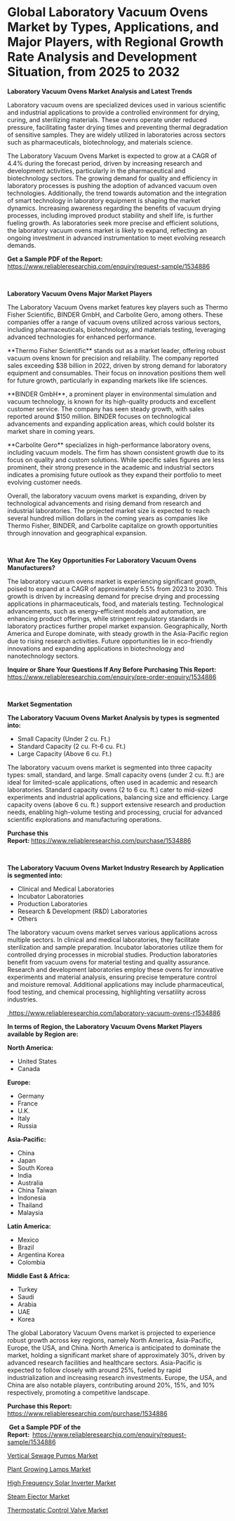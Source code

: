 <p><h1>Global Laboratory Vacuum Ovens Market by Types, Applications, and Major Players, with Regional Growth Rate Analysis and Development Situation, from 2025 to 2032</h1></p><p><strong>Laboratory Vacuum Ovens Market Analysis and Latest Trends</strong></p>
<p><p>Laboratory vacuum ovens are specialized devices used in various scientific and industrial applications to provide a controlled environment for drying, curing, and sterilizing materials. These ovens operate under reduced pressure, facilitating faster drying times and preventing thermal degradation of sensitive samples. They are widely utilized in laboratories across sectors such as pharmaceuticals, biotechnology, and materials science.</p><p>The Laboratory Vacuum Ovens Market is expected to grow at a CAGR of 4.4% during the forecast period, driven by increasing research and development activities, particularly in the pharmaceutical and biotechnology sectors. The growing demand for quality and efficiency in laboratory processes is pushing the adoption of advanced vacuum oven technologies. Additionally, the trend towards automation and the integration of smart technology in laboratory equipment is shaping the market dynamics. Increasing awareness regarding the benefits of vacuum drying processes, including improved product stability and shelf life, is further fueling growth. As laboratories seek more precise and efficient solutions, the laboratory vacuum ovens market is likely to expand, reflecting an ongoing investment in advanced instrumentation to meet evolving research demands.</p></p>
<p><strong>Get a Sample PDF of the Report:&nbsp;</strong> <a href="https://www.reliableresearchiq.com/enquiry/request-sample/1534886?utm_campaign=1170&utm_medium=2&utm_source=Github&utm_content=ia&utm_term=08042025&utm_id=laboratory-vacuum-ovens">https://www.reliableresearchiq.com/enquiry/request-sample/1534886</a></p>
<p>&nbsp;</p>
<p><strong>Laboratory Vacuum Ovens Major Market Players</strong></p>
<p><p>The Laboratory Vacuum Ovens market features key players such as Thermo Fisher Scientific, BINDER GmbH, and Carbolite Gero, among others. These companies offer a range of vacuum ovens utilized across various sectors, including pharmaceuticals, biotechnology, and materials testing, leveraging advanced technologies for enhanced performance.</p><p>**Thermo Fisher Scientific** stands out as a market leader, offering robust vacuum ovens known for precision and reliability. The company reported sales exceeding $38 billion in 2022, driven by strong demand for laboratory equipment and consumables. Their focus on innovation positions them well for future growth, particularly in expanding markets like life sciences.</p><p>**BINDER GmbH**, a prominent player in environmental simulation and vacuum technology, is known for its high-quality products and excellent customer service. The company has seen steady growth, with sales reported around $150 million. BINDER focuses on technological advancements and expanding application areas, which could bolster its market share in coming years.</p><p>**Carbolite Gero** specializes in high-performance laboratory ovens, including vacuum models. The firm has shown consistent growth due to its focus on quality and custom solutions. While specific sales figures are less prominent, their strong presence in the academic and industrial sectors indicates a promising future outlook as they expand their portfolio to meet evolving customer needs.</p><p>Overall, the laboratory vacuum ovens market is expanding, driven by technological advancements and rising demand from research and industrial laboratories. The projected market size is expected to reach several hundred million dollars in the coming years as companies like Thermo Fisher, BINDER, and Carbolite capitalize on growth opportunities through innovation and geographical expansion.</p></p>
<p>&nbsp;</p>
<p><strong>What Are The Key Opportunities For Laboratory Vacuum Ovens Manufacturers?</strong></p>
<p><p>The laboratory vacuum ovens market is experiencing significant growth, poised to expand at a CAGR of approximately 5.5% from 2023 to 2030. This growth is driven by increasing demand for precise drying and processing applications in pharmaceuticals, food, and materials testing. Technological advancements, such as energy-efficient models and automation, are enhancing product offerings, while stringent regulatory standards in laboratory practices further propel market expansion. Geographically, North America and Europe dominate, with steady growth in the Asia-Pacific region due to rising research activities. Future opportunities lie in eco-friendly innovations and expanding applications in biotechnology and nanotechnology sectors.</p></p>
<p><strong>Inquire or Share Your Questions If Any Before Purchasing This Report:</strong> <a href="https://www.reliableresearchiq.com/enquiry/pre-order-enquiry/1534886?utm_campaign=1170&utm_medium=2&utm_source=Github&utm_content=ia&utm_term=08042025&utm_id=laboratory-vacuum-ovens">https://www.reliableresearchiq.com/enquiry/pre-order-enquiry/1534886</a></p>
<p>&nbsp;</p>
<p><strong>Market Segmentation</strong></p>
<p><strong>The Laboratory Vacuum Ovens Market Analysis by types is segmented into:</strong></p>
<p><ul><li>Small Capacity (Under 2 cu. Ft.)</li><li>Standard Capacity (2 cu. Ft-6 cu. Ft.)</li><li>Large Capacity (Above 6 cu. Ft.)</li></ul></p>
<p><p>The laboratory vacuum ovens market is segmented into three capacity types: small, standard, and large. Small capacity ovens (under 2 cu. ft.) are ideal for limited-scale applications, often used in academic and research laboratories. Standard capacity ovens (2 to 6 cu. ft.) cater to mid-sized experiments and industrial applications, balancing size and efficiency. Large capacity ovens (above 6 cu. ft.) support extensive research and production needs, enabling high-volume testing and processing, crucial for advanced scientific explorations and manufacturing operations.</p></p>
<p><strong>Purchase this Report:&nbsp;</strong><a href="https://www.reliableresearchiq.com/purchase/1534886?utm_campaign=1170&utm_medium=2&utm_source=Github&utm_content=ia&utm_term=08042025&utm_id=laboratory-vacuum-ovens">https://www.reliableresearchiq.com/purchase/1534886</a></p>
<p>&nbsp;</p>
<p><strong>The Laboratory Vacuum Ovens Market Industry Research by Application is segmented into:</strong></p>
<p><ul><li>Clinical and Medical Laboratories</li><li>Incubator Laboratories</li><li>Production Laboratories</li><li>Research & Development (R&D) Laboratories</li><li>Others</li></ul></p>
<p><p>The laboratory vacuum ovens market serves various applications across multiple sectors. In clinical and medical laboratories, they facilitate sterilization and sample preparation. Incubator laboratories utilize them for controlled drying processes in microbial studies. Production laboratories benefit from vacuum ovens for material testing and quality assurance. Research and development laboratories employ these ovens for innovative experiments and material analysis, ensuring precise temperature control and moisture removal. Additional applications may include pharmaceutical, food testing, and chemical processing, highlighting versatility across industries.</p></p>
<p><a href="https://www.reliableresearchiq.com/laboratory-vacuum-ovens-r1534886?utm_campaign=1170&utm_medium=2&utm_source=Github&utm_content=ia&utm_term=08042025&utm_id=laboratory-vacuum-ovens">&nbsp;https://www.reliableresearchiq.com/laboratory-vacuum-ovens-r1534886</a></p>
<p><strong>In terms of Region, the Laboratory Vacuum Ovens Market Players available by Region are:</strong></p>
<p>
    <p> <strong> North America: </strong>
        <ul>
            <li>United States</li>
            <li>Canada</li>
        </ul>
        </p> 
    <p> <strong> Europe: </strong>
        <ul>
            <li>Germany</li>
            <li>France</li>
            <li>U.K.</li>
            <li>Italy</li>
            <li>Russia</li>
        </ul>
        </p> 
    <p> <strong> Asia-Pacific: </strong>
        <ul>
            <li>China</li>
            <li>Japan</li>
            <li>South Korea</li>
            <li>India</li>
            <li>Australia</li>
            <li>China Taiwan</li>
            <li>Indonesia</li>
            <li>Thailand</li>
            <li>Malaysia</li>
        </ul>
        </p> 
    <p> <strong> Latin America: </strong>
        <ul>
            <li>Mexico</li>
            <li>Brazil</li>
            <li>Argentina Korea</li>
            <li>Colombia</li>
        </ul>
        </p> 
    <p> <strong> Middle East & Africa: </strong>
        <ul>
            <li>Turkey</li>
            <li>Saudi</li>
            <li>Arabia</li>
            <li>UAE</li>
            <li>Korea</li>
        </ul>
    </p>
    </p>
<p><p>The global Laboratory Vacuum Ovens market is projected to experience robust growth across key regions, namely North America, Asia-Pacific, Europe, the USA, and China. North America is anticipated to dominate the market, holding a significant market share of approximately 30%, driven by advanced research facilities and healthcare sectors. Asia-Pacific is expected to follow closely with around 25%, fueled by rapid industrialization and increasing research investments. Europe, the USA, and China are also notable players, contributing around 20%, 15%, and 10% respectively, promoting a competitive landscape.</p></p>
<p><strong>Purchase this Report: </strong><a href="https://www.reliableresearchiq.com/purchase/1534886?utm_campaign=1170&utm_medium=2&utm_source=Github&utm_content=ia&utm_term=08042025&utm_id=laboratory-vacuum-ovens">https://www.reliableresearchiq.com/purchase/1534886</a></p>
<p>&nbsp;<strong>Get a Sample PDF of the Report:&nbsp;&nbsp;</strong><a href="https://www.reliableresearchiq.com/enquiry/request-sample/1534886?utm_campaign=1170&utm_medium=2&utm_source=Github&utm_content=ia&utm_term=08042025&utm_id=laboratory-vacuum-ovens">https://www.reliableresearchiq.com/enquiry/request-sample/1534886</a></p>
<p><strong></strong></p>
<p><p><a href="https://github.com/dukawashviro/Market-Research-Report-List-1/blob/main/vertical-sewage-pumps-market.md?utm_campaign=1170&utm_medium=2&utm_source=Github&utm_content=ia&utm_term=08042025&utm_id=laboratory-vacuum-ovens">Vertical Sewage Pumps Market</a></p><p><a href="https://github.com/sekohlorik/Market-Research-Report-List-1/blob/main/plant-growing-lamps-market.md?utm_campaign=1170&utm_medium=2&utm_source=Github&utm_content=ia&utm_term=08042025&utm_id=laboratory-vacuum-ovens">Plant Growing Lamps Market</a></p><p><a href="https://github.com/timayuethem/Market-Research-Report-List-1/blob/main/high-frequency-solar-inverter-market.md?utm_campaign=1170&utm_medium=2&utm_source=Github&utm_content=ia&utm_term=08042025&utm_id=laboratory-vacuum-ovens">High Frequency Solar Inverter Market</a></p><p><a href="https://github.com/brabolyrah3h/Market-Research-Report-List-1/blob/main/steam-ejector-market.md?utm_campaign=1170&utm_medium=2&utm_source=Github&utm_content=ia&utm_term=08042025&utm_id=laboratory-vacuum-ovens">Steam Ejector Market</a></p><p><a href="https://github.com/rembaentin6f/Market-Research-Report-List-1/blob/main/thermostatic-control-valve-market.md?utm_campaign=1170&utm_medium=2&utm_source=Github&utm_content=ia&utm_term=08042025&utm_id=laboratory-vacuum-ovens">Thermostatic Control Valve Market</a></p></p>